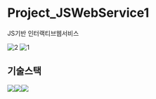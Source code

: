 # Project_JSWebService1
JS기반 인터랙티브웹서비스

![2](https://user-images.githubusercontent.com/59241047/168846036-d13d7de2-f43e-47c6-ac0c-06c8dfe2c517.PNG)
![1](https://user-images.githubusercontent.com/59241047/168846054-66cd6128-b99b-4b84-ad0b-43fa05cad882.PNG)

## 기술스택
<img src="https://img.shields.io/badge/HTML-E34F26?style=for-the-badge&logo=html&logoColor=white"><img src="https://img.shields.io/badge/CSS-1572B6?style=for-the-badge&logo=css&logoColor=white"><img src="https://img.shields.io/badge/JS-F7DF1E?style=for-the-badge&logo=js&logoColor=white">

